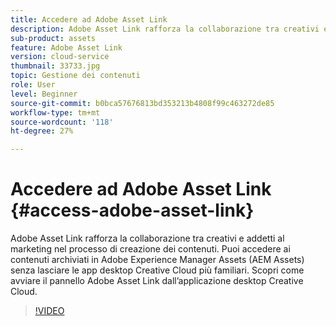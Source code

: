 ```yaml
---
title: Accedere ad Adobe Asset Link
description: Adobe Asset Link rafforza la collaborazione tra creativi e addetti al marketing nel processo di creazione dei contenuti. Puoi accedere ai contenuti archiviati in Adobe Experience Manager Assets (AEM Assets) senza lasciare le app desktop Creative Cloud più familiari. Scopri come avviare il pannello Adobe Asset Link dall’applicazione desktop Creative Cloud.
sub-product: assets
feature: Adobe Asset Link
version: cloud-service
thumbnail: 33733.jpg
topic: Gestione dei contenuti
role: User
level: Beginner
source-git-commit: b0bca57676813bd353213b4808f99c463272de85
workflow-type: tm+mt
source-wordcount: '118'
ht-degree: 27%

---
```



# Accedere ad Adobe Asset Link {#access-adobe-asset-link}

Adobe Asset Link rafforza la collaborazione tra creativi e addetti al marketing nel processo di creazione dei contenuti. Puoi accedere ai contenuti archiviati in Adobe Experience Manager Assets (AEM Assets) senza lasciare le app desktop Creative Cloud più familiari. Scopri come avviare il pannello Adobe Asset Link dall’applicazione desktop Creative Cloud.

>[!VIDEO](https://video.tv.adobe.com/v/33733/?quality=12)
